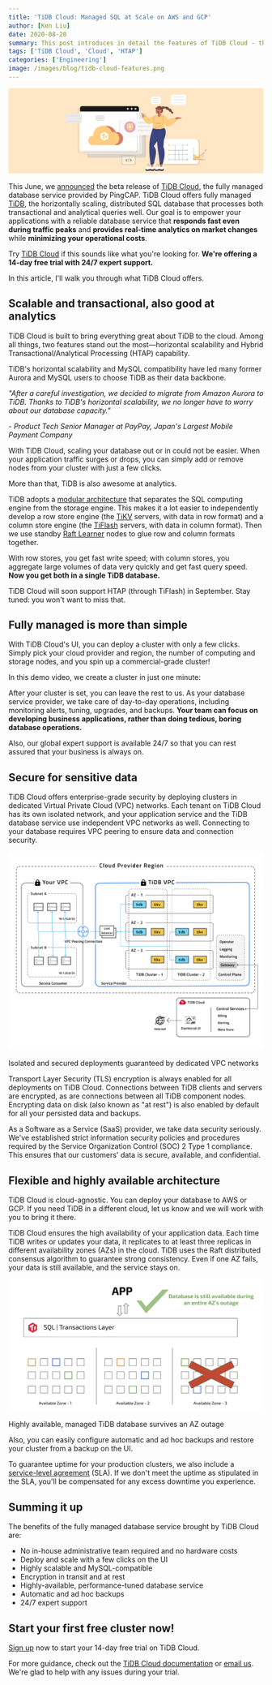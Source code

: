 ```yaml
---
title: 'TiDB Cloud: Managed SQL at Scale on AWS and GCP'
author: [Ken Liu]
date: 2020-08-20
summary: This post introduces in detail the features of TiDB Cloud - the fully managed, horizontally scaling, cloud-native, distributed SQL database in the cloud.
tags: ['TiDB Cloud', 'Cloud', 'HTAP']
categories: ['Engineering']
image: /images/blog/tidb-cloud-features.png
---
```


![TiDB Cloud Features](media/tidb-cloud-features.png)

This June, we [announced](https://pingcap.com/blog/announcing-tidb-as-a-service-fully-managed-tidb-offering/) the beta release of [TiDB Cloud](https://pingcap.com/products/tidbcloud), the fully managed database service provided by PingCAP. TiDB Cloud offers fully managed [TiDB](https://docs.pingcap.com/tidb/stable/overview), the horizontally scaling, distributed SQL database that processes both transactional and analytical queries well. Our goal is to empower your applications with a reliable database service that **responds fast even during traffic peaks** and **provides real-time analytics on market changes** while **minimizing your operational costs**.

Try [TiDB Cloud](https://pingcap.com/products/tidbcloud/trial) if this sounds like what you're looking for. **We're offering a 14-day free trial with 24/7 expert support.**

In this article, I'll walk you through what TiDB Cloud offers.

## Scalable and transactional, also good at analytics

TiDB Cloud is built to bring everything great about TiDB to the cloud. Among all things, two features stand out the most—horizontal scalability and Hybrid Transactional/Analytical Processing (HTAP) capability.

TiDB's horizontal scalability and MySQL compatibility have led many former Aurora and MySQL users to choose TiDB as their data backbone.

*"After a careful investigation, we decided to migrate from Amazon Aurora to TiDB. Thanks to TiDB's horizontal scalability, we no longer have to worry about our database capacity."*

*- Product Tech Senior Manager at PayPay, Japan's Largest Mobile Payment Company*

With TiDB Cloud, scaling your database out or in could not be easier. When your application traffic surges or drops, you can simply add or remove nodes from your cluster with just a few clicks.

More than that, TiDB is also awesome at analytics.

TiDB adopts a [modular architecture](https://pingcap.com/blog/how-tidb-htap-makes-truly-hybrid-workloads-possible#modular-architecture) that separates the SQL computing engine from the storage engine. This makes it a lot easier to independently develop a row store engine (the [TiKV](https://tikv.org/) servers, with data in row format) and a column store engine (the [TiFlash](https://docs.pingcap.com/tidb/stable/tiflash-overview) servers, with data in column format). Then we use standby [Raft Learner](https://etcd.io/docs/v3.3.12/learning/learner/#raft-learner) nodes to glue row and column formats together.

With row stores, you get fast write speed; with column stores, you aggregate large volumes of data very quickly and get fast query speed. **Now you get both in a single TiDB database.**

TiDB Cloud will soon support HTAP (through TiFlash) in September. Stay tuned: you won't want to miss that.

## Fully managed is more than simple

With TiDB Cloud's UI, you can deploy a cluster with only a few clicks. Simply pick your cloud provider and region, the number of computing and storage nodes, and you spin up a commercial-grade cluster!

In this demo video, we create a cluster in just one minute:

<EmbedYouTube videoTitle="Create a Cluster in TiDB Cloud" videoSrcURL="https://www.youtube.com/embed/uGRoKiETSUU?rel=0" />

After your cluster is set, you can leave the rest to us. As your database service provider, we take care of day-to-day operations, including monitoring alerts, tuning, upgrades, and backups. **Your team can focus on developing business applications, rather than doing tedious, boring database operations.**

Also, our global expert support is available 24/7 so that you can rest assured that your business is always on.

## Secure for sensitive data

TiDB Cloud offers enterprise-grade security by deploying clusters in dedicated Virtual Private Cloud (VPC) networks. Each tenant on TiDB Cloud has its own isolated network, and your application service and the TiDB database service use independent VPC networks as well. Connecting to your database requires VPC peering to ensure data and connection security.

![Isolated and secured deployments guaranteed by dedicated VPC networks](media/dedicated-vpc-networks-in-tidb-cloud.png)
<div class="caption-center"> Isolated and secured deployments guaranteed by dedicated VPC networks </div>

Transport Layer Security (TLS) encryption is always enabled for all deployments on TiDB Cloud. Connections between TiDB clients and servers are encrypted, as are connections between all TiDB component nodes. Encrypting data on disk (also known as "at rest") is also enabled by default for all your persisted data and backups.

As a Software as a Service (SaaS) provider, we take data security seriously. We've established strict information security policies and procedures required by the Service Organization Control (SOC) 2 Type 1 compliance. This ensures that our customers' data is secure, available, and confidential.

## Flexible and highly available architecture

TiDB Cloud is cloud-agnostic. You can deploy your database to AWS or GCP. If you need TiDB in a different cloud, let us know and we will work with you to bring it there.

TiDB Cloud ensures the high availability of your application data. Each time TiDB writes or updates your data, it replicates to at least three replicas in different availability zones (AZs) in the cloud. TiDB uses the Raft distributed consensus algorithm to guarantee strong consistency. Even if one AZ fails, your data is still available, and the service stays on.

![Highly available, managed TiDB database survives an AZ outage](media/tidb-cloud-survives-an-az-outage.png)
<div class="caption-center"> Highly available, managed TiDB database survives an AZ outage </div>

Also, you can easily configure automatic and ad hoc backups and restore your cluster from a backup on the UI.

To guarantee uptime for your production clusters, we also include a [service-level agreement](https://docs.pingcap.com/tidbcloud/beta/service-level-agreement) (SLA). If we don't meet the uptime as stipulated in the SLA, you'll be compensated for any excess downtime you experience.

## Summing it up

The benefits of the fully managed database service brought by TiDB Cloud are:

- No in-house administrative team required and no hardware costs
- Deploy and scale with a few clicks on the UI
- Highly scalable and MySQL-compatible
- Encryption in transit and at rest
- Highly-available, performance-tuned database service
- Automatic and ad hoc backups
- 24/7 expert support

## Start your first free cluster now!

[Sign up](https://pingcap.com/products/tidbcloud/trial) now to start your 14-day free trial on TiDB Cloud.

For more guidance, check out the [TiDB Cloud documentation](https://docs.pingcap.com/tidbcloud/beta) or [email us](mailto:info@pingcap.com). We're glad to help with any issues during your trial.
